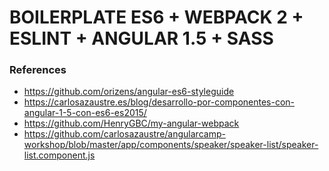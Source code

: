 # BOILERPLATE ES6 + WEBPACK 2 + ESLINT + ANGULAR 1.5 + SASS

### References
* https://github.com/orizens/angular-es6-styleguide
* https://carlosazaustre.es/blog/desarrollo-por-componentes-con-angular-1-5-con-es6-es2015/
* https://github.com/HenryGBC/my-angular-webpack
* https://github.com/carlosazaustre/angularcamp-workshop/blob/master/app/components/speaker/speaker-list/speaker-list.component.js
